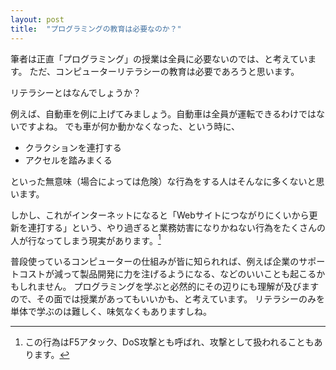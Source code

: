 ```yaml
---
layout: post
title:  "プログラミングの教育は必要なのか？"
---
```


筆者は正直「プログラミング」の授業は全員に必要ないのでは、と考えています。
ただ、コンピューターリテラシーの教育は必要であろうと思います。

リテラシーとはなんでしょうか？

例えば、自動車を例に上げてみましょう。自動車は全員が運転できるわけではないですよね。
でも車が何か動かなくなった、という時に、

- クラクションを連打する
- アクセルを踏みまくる

といった無意味（場合によっては危険）な行為をする人はそんなに多くないと思います。

しかし、これがインターネットになると「Webサイトにつながりにくいから更新を連打する」という、やり過ぎると業務妨害になりかねない行為をたくさんの人が行なってしまう現実があります。[^1]

普段使っているコンピューターの仕組みが皆に知られれば、例えば企業のサポートコストが減って製品開発に力を注げるようになる、などのいいことも起こるかもしれません。
プログラミングを学ぶと必然的にその辺りにも理解が及びますので、その面では授業があってもいいかも、と考えています。
リテラシーのみを単体で学ぶのは難しく、味気なくもありますしね。

[^1]: この行為はF5アタック、DoS攻撃とも呼ばれ、攻撃として扱われることもあります。

